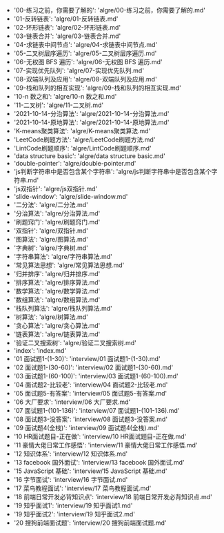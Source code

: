 - '00-练习之前，你需要了解的': 'algre/00-练习之前，你需要了解的.md'
- '01-反转链表': 'algre/01-反转链表.md'
- '02-环形链表': 'algre/02-环形链表.md'
- '03-链表合并': 'algre/03-链表合并.md'
- '04-求链表中间节点': 'algre/04-求链表中间节点.md'
- '05-二叉树层序遍历': 'algre/05-二叉树层序遍历.md'
- '06-无权图 BFS 遍历': 'algre/06-无权图 BFS 遍历.md'
- '07-实现优先队列': 'algre/07-实现优先队列.md'
- '08-双端队列及应用': 'algre/08-双端队列及应用.md'
- '09-栈和队列的相互实现': 'algre/09-栈和队列的相互实现.md'
- '10-n 数之和': 'algre/10-n 数之和.md'
- '11-二叉树': 'algre/11-二叉树.md'
- '2021-10-14-分治算法': 'algre/2021-10-14-分治算法.md'
- '2021-10-14-原地算法': 'algre/2021-10-14-原地算法.md'
- 'K-means聚类算法': 'algre/K-means聚类算法.md'
- 'LeetCode刷题方法': 'algre/LeetCode刷题方法.md'
- 'LintCode刷题顺序': 'algre/LintCode刷题顺序.md'
- 'data structure basic': 'algre/data structure basic.md'
- 'double-pointer': 'algre/double-pointer.md'
- 'js判断字符串中是否包含某个字符串': 'algre/js判断字符串中是否包含某个字符串.md'
- 'js双指针': 'algre/js双指针.md'
- 'slide-window': 'algre/slide-window.md'
- '二分法': 'algre/二分法.md'
- '分治算法': 'algre/分治算法.md'
- '刷题窍门': 'algre/刷题窍门.md'
- '双指针': 'algre/双指针.md'
- '图算法': 'algre/图算法.md'
- '字典树': 'algre/字典树.md'
- '字符串算法': 'algre/字符串算法.md'
- '常见算法思想': 'algre/常见算法思想.md'
- '归并排序': 'algre/归并排序.md'
- '排序算法': 'algre/排序算法.md'
- '数学算法': 'algre/数学算法.md'
- '数组算法': 'algre/数组算法.md'
- '栈队列算法': 'algre/栈队列算法.md'
- '树算法': 'algre/树算法.md'
- '贪心算法': 'algre/贪心算法.md'
- '链表算法': 'algre/链表算法.md'
- '验证二叉搜索树': 'algre/验证二叉搜索树.md'
- 'index': 'index.md'
- '01 面试题1-(1-30)': 'interview/01 面试题1-(1-30).md'
- '02 面试题1-(30-60)': 'interview/02 面试题1-(30-60).md'
- '03 面试题1-(60-100)': 'interview/03 面试题1-(60-100).md'
- '04 面试题2-比较老': 'interview/04 面试题2-比较老.md'
- '05 面试题5-有答案': 'interview/05 面试题5-有答案.md'
- '06 大厂要求': 'interview/06 大厂要求.md'
- '07 面试题1-(101-136)': 'interview/07 面试题1-(101-136).md'
- '08 面试题3-没答案': 'interview/08 面试题3-没答案.md'
- '09 面试题4(全栈)': 'interview/09 面试题4(全栈).md'
- '10 HR面试题目-正在做': 'interview/10 HR面试题目-正在做.md'
- '11 豪情大佬日常工作感悟': 'interview/11 豪情大佬日常工作感悟.md'
- '12 知识体系': 'interview/12 知识体系.md'
- '13 facebook 国外面试': 'interview/13 facebook 国外面试.md'
- '15 JavaScript 基础': 'interview/15 JavaScript 基础.md'
- '16 字节面试': 'interview/16 字节面试.md'
- '17 菜鸟教程面试': 'interview/17 菜鸟教程面试.md'
- '18 前端日常开发必背知识点': 'interview/18 前端日常开发必背知识点.md'
- '19 知乎面试1': 'interview/19 知乎面试1.md'
- '19 知乎面试2': 'interview/19 知乎面试2.md'
- '20 搜狗前端面试题': 'interview/20 搜狗前端面试题.md'
